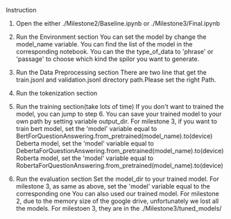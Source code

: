 Instruction

1. Open the either ./Milestone2/Baseline.ipynb or ./Milestone3/Final.ipynb

2. Run the Environment section
	You can set the model by change the model_name variable. You can find the list of the model in the corresponding notebook.
	You can the the type_of_data to 'phrase' or 'passage' to choose which kind the spilor you want to generate.	

3. Run the Data Preprocessing section
	There are two line that get the train.jsonl and validation.jsonl directory path.Please set the right Path.
  
4. Run the tokenization section

6. Run the training section(take lots of time)
	If you don't want to trained the model, you can jump to step 6.
	You can save your trained model to your own path by setting variable output_dir.
	For milestone 3, if you want to train
		bert model, set the 'model' variable equal to 
			BertForQuestionAnswering.from_pretrained(model_name).to(device)
		Deberta model, set the 'model' variable equal to 
			DebertaForQuestionAnswering.from_pretrained(model_name).to(device)
		Roberta model, set the 'model' variable equal to 
			RobertaForQuestionAnswering.from_pretrained(model_name).to(device)
			
6. Run the evaluation section
	Set the model_dir to your trained model.
	For milestone 3, as same as above, set the 'model' variable equal to the corresponding one
	You can also used our trained model. 
		For milestone 2, due to the memory size of the google drive, unfortunately we lost all the models. 
		For milestoen 3, they are in the ./Milestone3/tuned_models/
